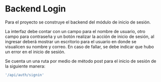 # Backend Login

Para el proyecto se construye el backend del módulo de inicio de sesión.

La interfaz debe contar con un campo para el nombre de usuario, otro campo para contraseña y un botón realizar la acción de inicio de sesión, al ingresar deberá mostrar un escritorio para el usuario en donde se visualicen su nombre y correo. En caso de fallar, se debe indicar que hubo un error en el inicio de sesión.

Se cuenta un una ruta por medio de método post para el inicio de sesión de la siguiente manera:


```js
'/api/auth/signin'
```
